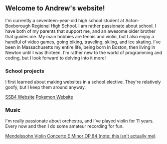 ## Welcome to Andrew's website! 

I'm currently a seventeen-year-old high school student at Acton-Boxborough Regional High School. I am rather passionate about school. I have both of my parents that support me, and an awesome older brother that guides me. My main hobbies are tennis and violin, but I also enjoy a handful of video games, going biking, traveling, skiing, and ice skating. I've been in Massachusetts my entire life, being born in Boston, then living in Newton until I was thirteen. I'm rather new to the world of programming and coding, but I look forward to delving into it more! 

### School projects

I first learned about making websites in a school elective. They're relatively goofy, but I keep them around anyway. 

[SSB4 Website](ssb4_website_az/index.html)
[Pokemon Website](pokemon_competitive/index.html)

### Music

I'm really passionate about orchestra, and I've played violin for 11 years. Every now and then I do some amateur recording for fun. 

[Mendelssohn Violin Concerto E Minor OP.64 (note: this isn't actually me)](https://www.youtube.com/watch?v=o1dBg__wsuo)